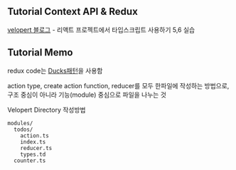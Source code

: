 ## Tutorial Context API & Redux

[velopert 블로그](https://velog.io/@velopert/series/react-with-typescript) - 리액트 프로젝트에서 타입스크립트 사용하기 5,6 실습

## Tutorial Memo

redux code는 [Ducks패턴](https://github.com/erikras/ducks-modular-redux)을 사용함

action type, create action function, reducer를 모두 한파일에 작성하는 방법으로, <br/>
구조 중심이 아니라 기능(module) 중심으로 파일을 나누는 것

Velopert Directory 작성방법

```
modules/
  todos/
    action.ts
    index.ts
    reducer.ts
    types.td
  counter.ts
```
